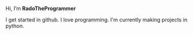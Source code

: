 Hi, I’m **RadoTheProgrammer**

I get started in github.
I love programming.
I'm currently making projects in python.



<!---
RadoTheProgrammer/RadoTheProgrammer is a ✨ special ✨ repository because its `README.md` (this file) appears on your GitHub profile.
You can click the Preview link to take a look at your changes.
--->
